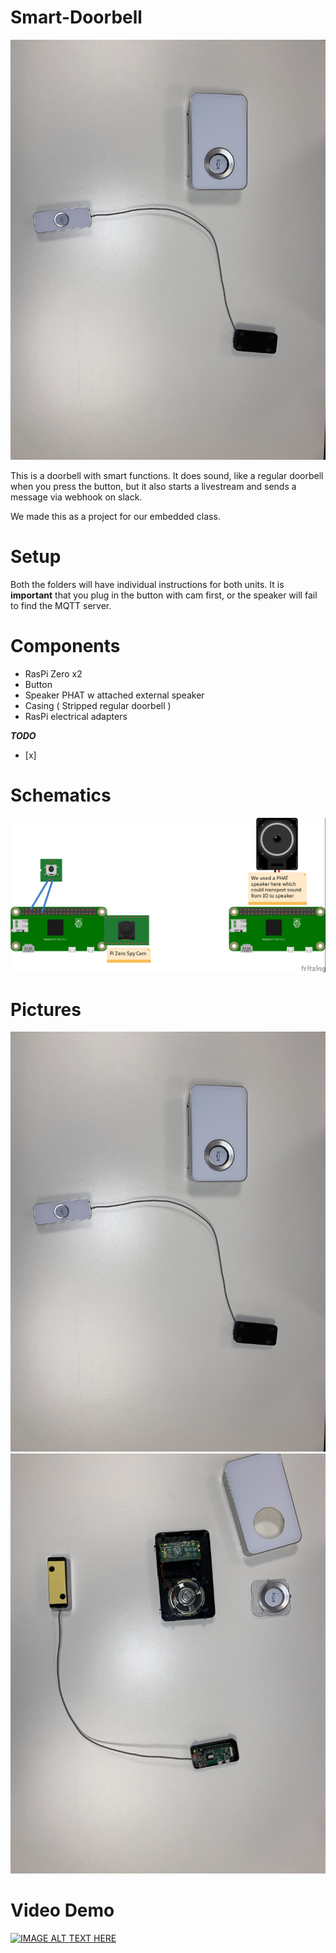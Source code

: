 # Smart-Doorbell

![alt text](https://github.com/C-HGP/Smart-Doorbell/blob/master/Pictures/IMG_0334.jpg)

This is a doorbell with smart functions.
It does sound, like a regular doorbell when you press the button, but it also starts a livestream and sends a message via webhook on slack.

We made this as a project for our embedded class.

# Setup #
Both the folders will have individual instructions for both units.
It is **important** that you plug in the button with cam first, or the speaker will fail to find the MQTT server. 

# Components # 
* RasPi Zero x2
* Button
* Speaker PHAT w attached external speaker
* Casing ( Stripped regular doorbell ) 
* RasPi electrical adapters 

***TODO***
- [x] 

# Schematics #
![alt text](https://github.com/C-HGP/Smart-Doorbell/blob/master/Pictures/Fritzing.jpg)

# Pictures # 
![alt text](https://github.com/C-HGP/Smart-Doorbell/blob/master/Pictures/IMG_0334.jpg)
![alt text](https://github.com/C-HGP/Smart-Doorbell/blob/master/Pictures/IMG_0335.jpg)

# Video Demo # 
[![IMAGE ALT TEXT HERE](http://img.youtube.com/vi/kSxJwWPEe6g/0.jpg)](http://www.youtube.com/watch?v=kSxJwWPEe6g)
